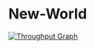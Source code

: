 # New-World

[![Throughput Graph](https://graphs.waffle.io/jasiekpor/New-World/throughput.svg)](https://waffle.io/jasiekpor/New-World/metrics/throughput)
